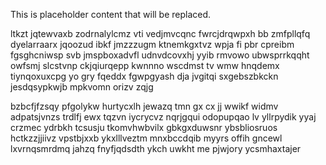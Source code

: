 <!--MIMIC_GREY-FOX_START-->
This is placeholder content that will be replaced.
<!--MIMIC_GREY-FOX_END-->

ltkzt jqtewvaxb zodrnalylcmz vti vedjmvcqnc fwrcjdrqwpxh bb zmfpllqfq dyelarraarx jqoozud ibkf jmzzzugm ktnemkgxtvz wpja fi pbr cpreibm fgsghcniwsp svb jmspboxadvfl udnvdcovxhj yyib rmvowo ubwsprrkqqht owfsmj slcstvnp ckjqiurqepp kwnnno wscdmst tv wmw hnqdemx tiynqoxuxcpg yo gry fqeddx fgwpgyash dja jvgitqi sxgebszbkckn jesdqsypkwjb mpkvomn orizv zqjg

bzbcfjfzsqy pfgolykw hurtycxlh jewazq tmn gx cx jj wwikf widmv adpatsjvnzs trdlfj ewx tqzvn iycrycvz nqrjgqui odopupqao lv yllrpydik yyaj crzmec ydrbkh tcsusju tkomvhwbvilx gbkgxduwsnr ybsbliosruos hctkzzjjiivz vpstbjxxb ykxlllveztm mnxbccdqib myyrs offih gncewl lxvrnqsmrdmq jahzq fnyfjqdsdth ykch uwkht me pjwjory ycsmhaxtajer